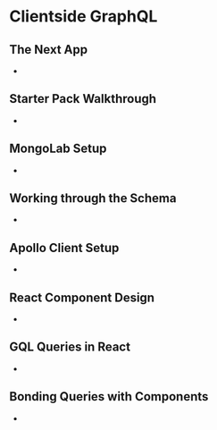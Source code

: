 # Clientside GraphQL

## The Next App
-

## Starter Pack Walkthrough
-

## MongoLab Setup
-

## Working through the Schema
-

## Apollo Client Setup
-

## React Component Design
-

## GQL Queries in React
-

## Bonding Queries with Components
- 
